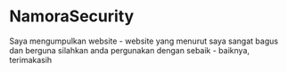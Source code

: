 # NamoraSecurity
Saya mengumpulkan website - website yang menurut saya sangat bagus dan berguna
silahkan anda pergunakan dengan sebaik - baiknya, terimakasih
